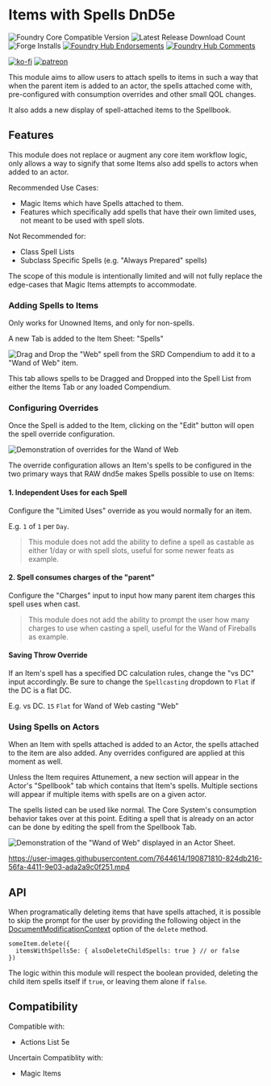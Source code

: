 # Items with Spells DnD5e

![Foundry Core Compatible Version](https://img.shields.io/badge/dynamic/json.svg?url=https%3A%2F%2Fraw.githubusercontent.com%2FElfFriend-DnD%2Ffoundryvtt-items-with-spells-5e%2Fmain%2Fmodule.json&label=Foundry%20Version&query=$.compatibleCoreVersion&colorB=orange)
![Latest Release Download Count](https://img.shields.io/badge/dynamic/json?label=Downloads@latest&query=assets%5B1%5D.download_count&url=https%3A%2F%2Fapi.github.com%2Frepos%2FElfFriend-DnD%2Ffoundryvtt-items-with-spells-5e%2Freleases%2Flatest)
![Forge Installs](https://img.shields.io/badge/dynamic/json?label=Forge%20Installs&query=package.installs&suffix=%25&url=https%3A%2F%2Fforge-vtt.com%2Fapi%2Fbazaar%2Fpackage%2Fitems-with-spells-5e&colorB=4aa94a)
[![Foundry Hub Endorsements](https://img.shields.io/endpoint?logoColor=white&url=https%3A%2F%2Fwww.foundryvtt-hub.com%2Fwp-json%2Fhubapi%2Fv1%2Fpackage%2Fcompact-roll-card-5e%2Fshield%2Fendorsements)](https://www.foundryvtt-hub.com/package/items-with-spells-5e/)
[![Foundry Hub Comments](https://img.shields.io/endpoint?logoColor=white&url=https%3A%2F%2Fwww.foundryvtt-hub.com%2Fwp-json%2Fhubapi%2Fv1%2Fpackage%2Fcompact-roll-card-5e%2Fshield%2Fcomments)](https://www.foundryvtt-hub.com/package/items-with-spells-5e/)

[![ko-fi](https://img.shields.io/badge/-buy%20me%20a%20coke-%23FF5E5B)](https://ko-fi.com/elffriend)
[![patreon](https://img.shields.io/badge/-patreon-%23FF424D)](https://www.patreon.com/ElfFriend_DnD)

This module aims to allow users to attach spells to items in such a way that when the parent item is added to an actor, the spells attached come with, pre-configured with consumption overrides and other small QOL changes.

It also adds a new display of spell-attached items to the Spellbook.

## Features

This module does not replace or augment any core item workflow logic, only allows a way to signify that some Items also add spells to actors when added to an actor.

Recommended Use Cases:
- Magic Items which have Spells attached to them.
- Features which specifically add spells that have their own limited uses, not meant to be used with spell slots.

Not Recommended for:
- Class Spell Lists
- Subclass Specific Spells (e.g. "Always Prepared" spells)

The scope of this module is intentionally limited and will not fully replace the edge-cases that Magic Items attempts to accommodate.

### Adding Spells to Items

Only works for Unowned Items, and only for non-spells.

A new Tab is added to the Item Sheet: "Spells"

![Drag and Drop the "Web" spell from the SRD Compendium to add it to a "Wand of Web" item.](https://user-images.githubusercontent.com/7644614/190871191-9255a1af-c784-41a3-a9f2-722fc90cef26.png)

This tab allows spells to be Dragged and Dropped into the Spell List from either the Items Tab or any loaded Compendium.

### Configuring Overrides

Once the Spell is added to the Item, clicking on the "Edit" button will open the spell override configuration.

![Demonstration of overrides for the Wand of Web](https://user-images.githubusercontent.com/7644614/190871004-22077815-bbcc-4348-b6d6-b8cb033813fc.png)

The override configuration allows an Item's spells to be configured in the two primary ways that RAW dnd5e makes Spells possible to use on Items:
#### 1. Independent Uses for each Spell

Configure the "Limited Uses" override as you would normally for an item.

E.g. `1` of `1` per `Day`.

> This module does not add the ability to define a spell as castable as either 1/day or with spell slots, useful for some newer feats as example.

#### 2. Spell consumes charges of the "parent"

Configure the "Charges" input to input how many parent item charges this spell uses when cast.

> This module does not add the ability to prompt the user how many charges to use when casting a spell, useful for the Wand of Fireballs as example.

#### Saving Throw Override

If an Item's spell has a specified DC calculation rules, change the "vs DC" input accordingly. Be sure to change the `Spellcasting` dropdown to `Flat` if the DC is a flat DC.

E.g. vs DC. `15` `Flat` for Wand of Web casting "Web"

### Using Spells on Actors

When an Item with spells attached is added to an Actor, the spells attached to the item are also added. Any overrides configured are applied at this moment as well.

Unless the Item requires Attunement, a new section will appear in the Actor's "Spellbook" tab which contains that Item's spells. Multiple sections will appear if multiple items with spells are on a given actor.

The spells listed can be used like normal. The Core System's consumption behavior takes over at this point. Editing a spell that is already on an actor can be done by editing the spell from the Spellbook Tab.

![Demonstration of the "Wand of Web" displayed in an Actor Sheet.](https://user-images.githubusercontent.com/7644614/190870987-ba49d749-47cb-49f7-91d7-1f869f2f8190.png)


https://user-images.githubusercontent.com/7644614/190871810-824db216-56fa-4411-9e03-ada2a9c0f251.mp4


## API

When programatically deleting items that have spells attached, it is possible to skip the prompt for the user by providing the following object in the [DocumentModificationContext](https://foundryvtt.com/api/classes/foundry.abstract.Document.html#delete) option of the `delete` method.

```
someItem.delete({
  itemsWithSpells5e: { alsoDeleteChildSpells: true } // or false
})
```

The logic within this module will respect the boolean provided, deleting the child item spells itself if `true`, or leaving them alone if `false`.

## Compatibility

Compatible with:
- Actions List 5e

Uncertain Compatiblity with:
- Magic Items
